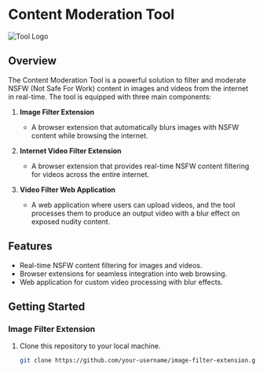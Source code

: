 # Content Moderation Tool

![Tool Logo](link/to/your/logo.png)

## Overview

The Content Moderation Tool is a powerful solution to filter and moderate NSFW (Not Safe For Work) content in images and videos from the internet in real-time. The tool is equipped with three main components:

1. **Image Filter Extension**
   - A browser extension that automatically blurs images with NSFW content while browsing the internet.

2. **Internet Video Filter Extension**
   - A browser extension that provides real-time NSFW content filtering for videos across the entire internet.

3. **Video Filter Web Application**
   - A web application where users can upload videos, and the tool processes them to produce an output video with a blur effect on exposed nudity content.

## Features

- Real-time NSFW content filtering for images and videos.
- Browser extensions for seamless integration into web browsing.
- Web application for custom video processing with blur effects.

## Getting Started

### Image Filter Extension

1. Clone this repository to your local machine.
   ```bash
   git clone https://github.com/your-username/image-filter-extension.git

